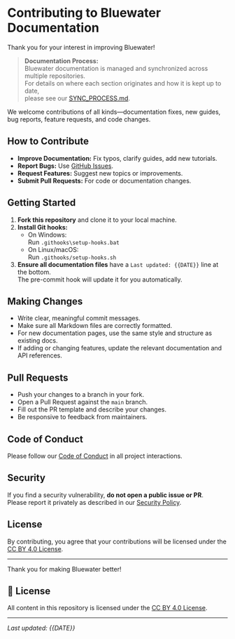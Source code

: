 # Contributing to Bluewater Documentation

Thank you for your interest in improving Bluewater!

> **Documentation Process:**  
> Bluewater documentation is managed and synchronized across multiple repositories.  
> For details on where each section originates and how it is kept up to date,  
> please see our [SYNC_PROCESS.md](./SYNC_PROCESS.md).

We welcome contributions of all kinds—documentation fixes, new guides, bug reports, feature requests, and code changes.

## How to Contribute

- **Improve Documentation:** Fix typos, clarify guides, add new tutorials.
- **Report Bugs:** Use [GitHub Issues](https://github.com/BluewaterMVC/bluewater-docs/issues).
- **Request Features:** Suggest new topics or improvements.
- **Submit Pull Requests:** For code or documentation changes.

## Getting Started

1. **Fork this repository** and clone it to your local machine.
2. **Install Git hooks:**
    - On Windows:  
      Run `.githooks\setup-hooks.bat`
    - On Linux/macOS:  
      Run `.githooks/setup-hooks.sh`
3. **Ensure all documentation files** have a `Last updated: {{DATE}}` line at the bottom.  
   The pre-commit hook will update it for you automatically.

## Making Changes

- Write clear, meaningful commit messages.
- Make sure all Markdown files are correctly formatted.
- For new documentation pages, use the same style and structure as existing docs.
- If adding or changing features, update the relevant documentation and API references.

## Pull Requests

- Push your changes to a branch in your fork.
- Open a Pull Request against the `main` branch.
- Fill out the PR template and describe your changes.
- Be responsive to feedback from maintainers.

## Code of Conduct

Please follow our [Code of Conduct](./CODE_OF_CONDUCT.md) in all project interactions.

## Security

If you find a security vulnerability, **do not open a public issue or PR**.  
Please report it privately as described in our [Security Policy](./SECURITY.md).

## License

By contributing, you agree that your contributions will be licensed under the [CC BY 4.0 License](https://creativecommons.org/licenses/by/4.0/).

---

Thank you for making Bluewater better!

## 📝 License

All content in this repository is licensed under the [CC BY 4.0 License](https://creativecommons.org/licenses/by/4.0/).

---

*Last updated: {{DATE}}*
